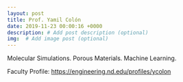 ```yaml
---
layout: post
title: Prof. Yamil Colón
date: 2019-11-23 00:00:16 +0000
description: # Add post description (optional)
img:  # Add image post (optional)
---
```

Molecular Simulations. Porous Materials. Machine Learning.
<!--more-->

Faculty Profile: https://engineering.nd.edu/profiles/ycolon